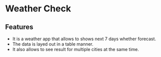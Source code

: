 # Weather Check

## Features

- It is a weather app that allows to shows next 7 days whether forecast.
- The data is layed out in a table manner.
- It also allows to see result for multiple cities at the same time.
